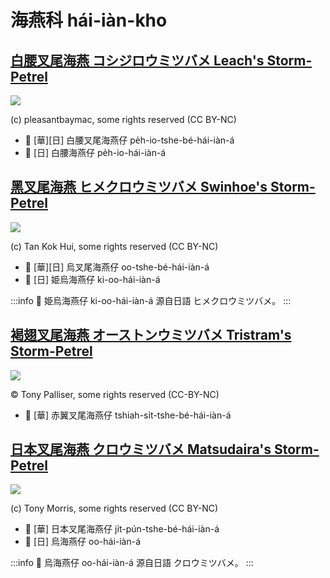 # 海燕科 hái-iàn-kho

## [白腰叉尾海燕 コシジロウミツバメ Leach's Storm-Petrel](https://ebird.org/species/lcspet)

![](https://inaturalist-open-data.s3.amazonaws.com/photos/97169797/medium.jpg)

(c) pleasantbaymac, some rights reserved (CC BY-NC)

- 🎯 [華][日] 白腰叉尾海燕仔 pe̍h-io-tshe-bé-hái-iàn-á
- 🎯 [日] 白腰海燕仔 pe̍h-io-hái-iàn-á

## [黑叉尾海燕 ヒメクロウミツバメ Swinhoe's Storm-Petrel](https://ebird.org/species/swspet)

![](https://inaturalist-open-data.s3.amazonaws.com/photos/26332137/medium.jpeg)

(c) Tan Kok Hui, some rights reserved (CC BY-NC)

- 🎯 [華][日] 烏叉尾海燕仔 oo-tshe-bé-hái-iàn-á
- 🎯 [日] 姫烏海燕仔 ki-oo-hái-iàn-á

:::info
📍 姫烏海燕仔 ki-oo-hái-iàn-á 源自日語 ヒメクロウミツバメ。
:::

## [褐翅叉尾海燕 オーストンウミツバメ Tristram's Storm-Petrel](https://ebird.org/species/trspet)

![](https://inaturalist-open-data.s3.amazonaws.com/photos/279914354/original.jpg)

© Tony Palliser, some rights reserved (CC-BY-NC)

- 🎯 [華] 赤翼叉尾海燕仔 tshiah-si̍t-tshe-bé-hái-iàn-á

## [日本叉尾海燕 クロウミツバメ Matsudaira's Storm-Petrel](https://ebird.org/species/maspet2)

![](https://inaturalist-open-data.s3.amazonaws.com/photos/232431/medium.jpg)

(c) Tony Morris, some rights reserved (CC BY-NC)

- 🎯 [華] 日本叉尾海燕仔 ji̍t-pún-tshe-bé-hái-iàn-á
- 🎯 [日] 烏海燕仔 oo-hái-iàn-á

:::info
📍 烏海燕仔 oo-hái-iàn-á 源自日語 クロウミツバメ。
:::
